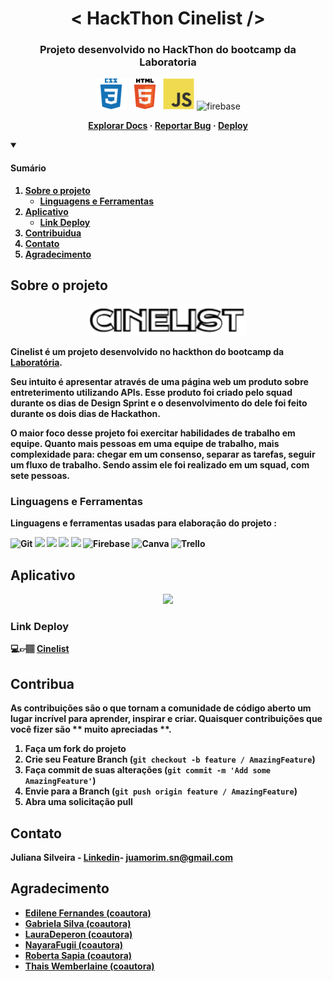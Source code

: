 <h1 align="center">< HackThon Cinelist /> </h1>
<h3 align="center"> Projeto desenvolvido no HackThon do bootcamp da Laboratoria </h3>
<p align="center">
<img src="https://raw.githubusercontent.com/devicons/devicon/master/icons/css3/css3-plain-wordmark.svg" alt="css3"  width="50" height="50"/>
<img src="https://raw.githubusercontent.com/devicons/devicon/master/icons/html5/html5-original-wordmark.svg" alt="html5"  width="50" height="50"/>
<img src="https://raw.githubusercontent.com/devicons/devicon/master/icons/javascript/javascript-original.svg" alt="javascript" width="50" height="50"/>
<img src="https://www.vectorlogo.zone/logos/firebase/firebase-icon.svg" alt="firebase" width="50" height="50"/> 
</p>

<p align="center"> 
<a href="https://github.com/JulianaAmoriN/Cinelist"><strong>Explorar Docs</a>
    ·
<a href="https://github.com/JulianaAmoriN/Cinelist/issues">Reportar Bug</a>
 ·
<a href="https://midterm-hackthon.web.app/">Deploy</a>
</p>

<details open="open">
  <summary><h4>Sumário</h4></summary>
  <ol>
    <li>
      <a href="#sobre-o-projeto">Sobre o projeto</a>
      <ul>
        <li><a href="#linguagens-e-ferramentas">Linguagens e Ferramentas</a></li>
      </ul>
    </li>
    <li>
      <a href="#aplicativo">Aplicativo</a> 
       <ul>
        <li><a href="#link-deploy">Link Deploy</a></li>
      </ul>
    </li>
    <li><a href="#contribua">Contribuidua</a></li>
    <li><a href="#contato">Contato</a></li>
    <li><a href="#agradecimento">Agradecimento</a></li>
  </ol>
</details>

## Sobre o projeto
<p align="center">
<img src="https://github.com/JulianaAmoriN/Cinelist/blob/main/src/images/Cinelist.png?raw=true" width="50%" height="50%">
</p>

**Cinelist** é um projeto desenvolvido no hackthon do **bootcamp da  [Laboratória](https://www.laboratoria.la/br)**. 

Seu intuito é apresentar através de uma página web um produto sobre entreterimento utilizando APIs. Esse produto foi criado pelo squad durante os dias de Design Sprint e o desenvolvimento do dele foi feito durante os dois dias de Hackathon.

O maior foco desse projeto foi exercitar habilidades de trabalho em equipe. Quanto mais pessoas em uma equipe de trabalho, mais complexidade para: chegar em um consenso, separar as tarefas, seguir um fluxo de trabalho. Sendo assim ele foi realizado em um squad, com sete pessoas.  

### Linguagens e Ferramentas 
Linguagens e ferramentas usadas para elaboração do projeto : 

<img alt="Git" src="https://img.shields.io/badge/git%20-%23F05033.svg?&style=for-the-badge&logo=git&logoColor=white"/> <img src="https://img.shields.io/badge/CSS3-1572B6?style=for-the-badge&logo=css3&logoColor=white"> <img src="https://img.shields.io/badge/HTML5-E34F26?style=for-the-badge&logo=html5&logoColor=white"> <img src="https://img.shields.io/badge/JavaScript-F7DF1E?style=for-the-badge&logo=javascript&logoColor=black"> <img src="https://img.shields.io/badge/GitHub-100000?style=for-the-badge&logo=github&logoColor=white"> <img alt="Firebase" src="https://img.shields.io/badge/firebase%20-%23039BE5.svg?&style=for-the-badge&logo=firebase"/> <img alt="Canva" src="https://img.shields.io/badge/Canva%20-%2300C4CC.svg?&style=for-the-badge&logo=Canva&logoColor=white"/> <img alt="Trello" src="https://img.shields.io/badge/Trello%20-%23026AA7.svg?&style=for-the-badge&logo=Trello&logoColor=white"/>


## Aplicativo
<p align="center">
<img src="https://github.com/JulianaAmoriN/Cinelist/blob/main/src/images/gifTelaCinelist.gif?raw=true" >
</p>

### Link Deploy
💻👉🏽 [Cinelist ](https://midterm-hackthon.web.app/)

## Contribua

As contribuições são o que tornam a comunidade de código aberto um lugar incrível para aprender, inspirar e criar. Quaisquer contribuições que você fizer são ** muito apreciadas **.

1. Faça um fork do projeto
2. Crie seu Feature Branch (`git checkout -b feature / AmazingFeature`)
3. Faça commit de suas alterações (`git commit -m 'Add some AmazingFeature'`)
4. Envie para a Branch (`git push origin feature / AmazingFeature`)
5. Abra uma solicitação pull

## Contato

Juliana Silveira - [Linkedin](https://www.linkedin.com/in/juliana-silveira-nascimento/)- juamorim.sn@gmail.com

## Agradecimento

 

 - [Edilene Fernandes (coautora)](https://github.com/edilenefern)
 - [Gabriela Silva (coautora)](https://github.com/gabrielasilva1991)
 - [LauraDeperon (coautora)](https://github.com/LauraDeperon)
 - [NayaraFugii (coautora)](https://github.com/NayaraFugii)
 - [Roberta Sapia (coautora)](https://github.com/RoSapia)
 - [Thais Wemberlaine (coautora)](https://github.com/ThWember)
